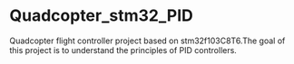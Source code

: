 # Quadcopter_stm32_PID
Quadcopter flight controller project based on stm32f103C8T6.The goal of this project is to understand the principles of  PID controllers.
